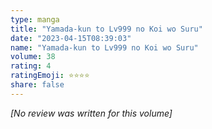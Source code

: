 ```yaml
---
type: manga
title: "Yamada-kun to Lv999 no Koi wo Suru"
date: "2023-04-15T08:39:03"
name: "Yamada-kun to Lv999 no Koi wo Suru"
volume: 38
rating: 4
ratingEmoji: ⭐️⭐️⭐️⭐️
share: false
---
```


*[No review was written for this volume]*

